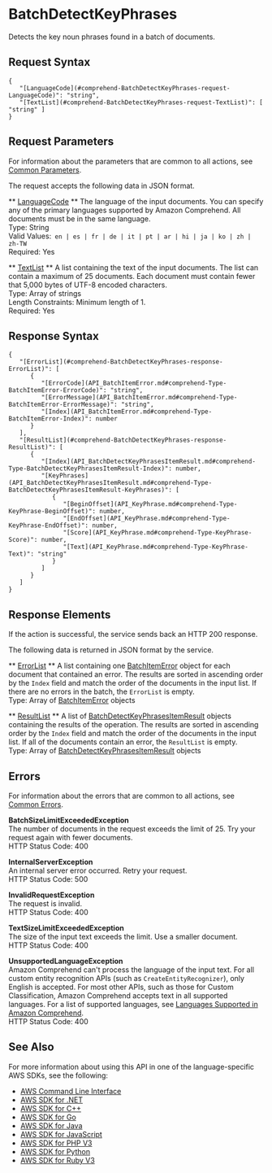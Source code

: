 # BatchDetectKeyPhrases<a name="API_BatchDetectKeyPhrases"></a>

Detects the key noun phrases found in a batch of documents\.

## Request Syntax<a name="API_BatchDetectKeyPhrases_RequestSyntax"></a>

```
{
   "[LanguageCode](#comprehend-BatchDetectKeyPhrases-request-LanguageCode)": "string",
   "[TextList](#comprehend-BatchDetectKeyPhrases-request-TextList)": [ "string" ]
}
```

## Request Parameters<a name="API_BatchDetectKeyPhrases_RequestParameters"></a>

For information about the parameters that are common to all actions, see [Common Parameters](CommonParameters.md)\.

The request accepts the following data in JSON format\.

 ** [LanguageCode](#API_BatchDetectKeyPhrases_RequestSyntax) **   <a name="comprehend-BatchDetectKeyPhrases-request-LanguageCode"></a>
The language of the input documents\. You can specify any of the primary languages supported by Amazon Comprehend\. All documents must be in the same language\.  
Type: String  
Valid Values:` en | es | fr | de | it | pt | ar | hi | ja | ko | zh | zh-TW`   
Required: Yes

 ** [TextList](#API_BatchDetectKeyPhrases_RequestSyntax) **   <a name="comprehend-BatchDetectKeyPhrases-request-TextList"></a>
A list containing the text of the input documents\. The list can contain a maximum of 25 documents\. Each document must contain fewer that 5,000 bytes of UTF\-8 encoded characters\.  
Type: Array of strings  
Length Constraints: Minimum length of 1\.  
Required: Yes

## Response Syntax<a name="API_BatchDetectKeyPhrases_ResponseSyntax"></a>

```
{
   "[ErrorList](#comprehend-BatchDetectKeyPhrases-response-ErrorList)": [ 
      { 
         "[ErrorCode](API_BatchItemError.md#comprehend-Type-BatchItemError-ErrorCode)": "string",
         "[ErrorMessage](API_BatchItemError.md#comprehend-Type-BatchItemError-ErrorMessage)": "string",
         "[Index](API_BatchItemError.md#comprehend-Type-BatchItemError-Index)": number
      }
   ],
   "[ResultList](#comprehend-BatchDetectKeyPhrases-response-ResultList)": [ 
      { 
         "[Index](API_BatchDetectKeyPhrasesItemResult.md#comprehend-Type-BatchDetectKeyPhrasesItemResult-Index)": number,
         "[KeyPhrases](API_BatchDetectKeyPhrasesItemResult.md#comprehend-Type-BatchDetectKeyPhrasesItemResult-KeyPhrases)": [ 
            { 
               "[BeginOffset](API_KeyPhrase.md#comprehend-Type-KeyPhrase-BeginOffset)": number,
               "[EndOffset](API_KeyPhrase.md#comprehend-Type-KeyPhrase-EndOffset)": number,
               "[Score](API_KeyPhrase.md#comprehend-Type-KeyPhrase-Score)": number,
               "[Text](API_KeyPhrase.md#comprehend-Type-KeyPhrase-Text)": "string"
            }
         ]
      }
   ]
}
```

## Response Elements<a name="API_BatchDetectKeyPhrases_ResponseElements"></a>

If the action is successful, the service sends back an HTTP 200 response\.

The following data is returned in JSON format by the service\.

 ** [ErrorList](#API_BatchDetectKeyPhrases_ResponseSyntax) **   <a name="comprehend-BatchDetectKeyPhrases-response-ErrorList"></a>
A list containing one [BatchItemError](API_BatchItemError.md) object for each document that contained an error\. The results are sorted in ascending order by the `Index` field and match the order of the documents in the input list\. If there are no errors in the batch, the `ErrorList` is empty\.  
Type: Array of [BatchItemError](API_BatchItemError.md) objects

 ** [ResultList](#API_BatchDetectKeyPhrases_ResponseSyntax) **   <a name="comprehend-BatchDetectKeyPhrases-response-ResultList"></a>
A list of [BatchDetectKeyPhrasesItemResult](API_BatchDetectKeyPhrasesItemResult.md) objects containing the results of the operation\. The results are sorted in ascending order by the `Index` field and match the order of the documents in the input list\. If all of the documents contain an error, the `ResultList` is empty\.  
Type: Array of [BatchDetectKeyPhrasesItemResult](API_BatchDetectKeyPhrasesItemResult.md) objects

## Errors<a name="API_BatchDetectKeyPhrases_Errors"></a>

For information about the errors that are common to all actions, see [Common Errors](CommonErrors.md)\.

 **BatchSizeLimitExceededException**   
The number of documents in the request exceeds the limit of 25\. Try your request again with fewer documents\.  
HTTP Status Code: 400

 **InternalServerException**   
An internal server error occurred\. Retry your request\.  
HTTP Status Code: 500

 **InvalidRequestException**   
The request is invalid\.  
HTTP Status Code: 400

 **TextSizeLimitExceededException**   
The size of the input text exceeds the limit\. Use a smaller document\.  
HTTP Status Code: 400

 **UnsupportedLanguageException**   
Amazon Comprehend can't process the language of the input text\. For all custom entity recognition APIs \(such as `CreateEntityRecognizer`\), only English is accepted\. For most other APIs, such as those for Custom Classification, Amazon Comprehend accepts text in all supported languages\. For a list of supported languages, see [Languages Supported in Amazon Comprehend](supported-languages.md)\.   
HTTP Status Code: 400

## See Also<a name="API_BatchDetectKeyPhrases_SeeAlso"></a>

For more information about using this API in one of the language\-specific AWS SDKs, see the following:
+  [AWS Command Line Interface](https://docs.aws.amazon.com/goto/aws-cli/comprehend-2017-11-27/BatchDetectKeyPhrases) 
+  [AWS SDK for \.NET](https://docs.aws.amazon.com/goto/DotNetSDKV3/comprehend-2017-11-27/BatchDetectKeyPhrases) 
+  [AWS SDK for C\+\+](https://docs.aws.amazon.com/goto/SdkForCpp/comprehend-2017-11-27/BatchDetectKeyPhrases) 
+  [AWS SDK for Go](https://docs.aws.amazon.com/goto/SdkForGoV1/comprehend-2017-11-27/BatchDetectKeyPhrases) 
+  [AWS SDK for Java](https://docs.aws.amazon.com/goto/SdkForJava/comprehend-2017-11-27/BatchDetectKeyPhrases) 
+  [AWS SDK for JavaScript](https://docs.aws.amazon.com/goto/AWSJavaScriptSDK/comprehend-2017-11-27/BatchDetectKeyPhrases) 
+  [AWS SDK for PHP V3](https://docs.aws.amazon.com/goto/SdkForPHPV3/comprehend-2017-11-27/BatchDetectKeyPhrases) 
+  [AWS SDK for Python](https://docs.aws.amazon.com/goto/boto3/comprehend-2017-11-27/BatchDetectKeyPhrases) 
+  [AWS SDK for Ruby V3](https://docs.aws.amazon.com/goto/SdkForRubyV3/comprehend-2017-11-27/BatchDetectKeyPhrases) 